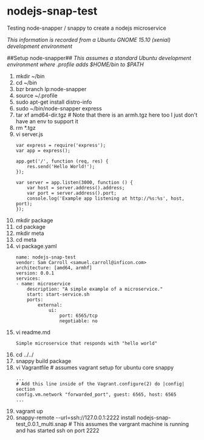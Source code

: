# nodejs-snap-test
Testing node-snapper / snappy to create a nodejs microservice

_This information is recorded from a Ubuntu GNOME 15.10 (xenial) development environment_

##Setup node-snapper##
_This assumes a standard Ubuntu development environment where .profile adds $HOME/bin to $PATH_


 1. mkdir ~/bin
 2. cd ~/bin
 3. bzr branch lp:node-snapper
 4. source ~/.profile
 5. sudo apt-get install distro-info
 6. sudo ~/bin/node-snapper express
 7. tar xf amd64-dir.tgz # Note that there is an armh.tgz here too I just don't have an env to support it
 8. rm \*.tgz
11. vi server.js
    ```
    var express = require('express');
    var app = express();

    app.get('/', function (req, res) {
        res.send('Hello World!');
    });

    var server = app.listen(3000, function () {
        var host = server.address().address;
        var port = server.address().port;
        console.log('Example app listening at http://%s:%s', host, port);
    });
    ```
13. mkdir package 
14. cd package
13. mkdir meta
14. cd meta
15. vi package.yaml
    ```
    name: nodejs-snap-test
    vendor: Sam Carroll <samuel.carroll@inficon.com>
    architecture: [amd64, armhf]
    version: 0.0.1
    services:
    - name: microservice
        description: "A simple example of a microservice."
        start: start-service.sh
        ports:
            external:
                ui:
                    port: 6565/tcp
                    negotiable: no
    ```
16. vi readme.md
    ```
    Simple microservice that responds with "hello world"
    ```
17. cd ../../
18. snappy build package
19. vi Vagrantfile # assumes vagrant setup for ubuntu core snappy 
    ```
    ...
    # Add this line inside of the Vagrant.configure(2) do |config| section
    config.vm.network "forwarded_port", guest: 6565, host: 6565
    ...
    ```
19. vagrant up  
19. snappy-remote --url=ssh://127.0.0.1:2222 install nodejs-snap-test\_0.0.1\_multi.snap # This assumes the vargrant machine is running and has started ssh on port 2222
